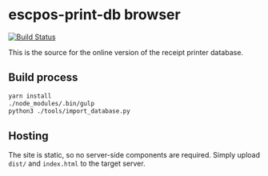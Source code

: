 # escpos-print-db browser

[![Build Status](https://travis-ci.org/receipt-print-hq/escpos-printer-db-browser.svg?branch=master)](https://travis-ci.org/receipt-print-hq/escpos-printer-db-browser)

This is the source for the online version of the receipt printer database.

## Build process

```bash
yarn install
./node_modules/.bin/gulp
python3 ./tools/import_database.py
```

## Hosting

The site is static, so no server-side components are required. Simply upload
`dist/` and `index.html` to the target server.

